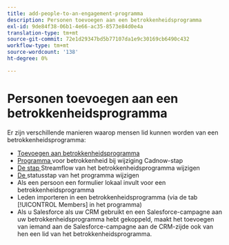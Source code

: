 ```yaml
---
title: add-people-to-an-engagement-programma
description: Personen toevoegen aan een betrokkenheidsprogramma
exl-id: 9de84f38-06b1-4e66-ac35-8573e84d0e4a
translation-type: tm+mt
source-git-commit: 72e1d29347bd5b77107da1e9c30169cb6490c432
workflow-type: tm+mt
source-wordcount: '138'
ht-degree: 0%

---
```


# Personen toevoegen aan een betrokkenheidsprogramma

Er zijn verschillende manieren waarop mensen lid kunnen worden van een betrokkenheidsprogramma:

* [Toevoegen aan betrokkenheidsprogramma](https://docs.marketo.com/display/DOCS/Add+to+Engagement+Program)
* [Programma ](https://docs.marketo.com/display/DOCS/Change+Engagement+Program+Cadence) voor betrokkenheid bij wijziging Cadnow-stap
* [De stap ](https://docs.marketo.com/display/DOCS/Change+Engagement+Program+Stream) Streamflow van het betrokkenheidsprogramma wijzigen
* [De ](https://docs.marketo.com/display/DOCS/Change+Program+Status) statusstap van het programma wijzigen
* Als een persoon een formulier lokaal invult voor een betrokkenheidsprogramma
* Leden importeren in een betrokkenheidsprogramma (via de tab [!UICONTROL Members] in het programma)
* Als u Salesforce als uw CRM gebruikt en een Salesforce-campagne aan uw betrokkenheidsprogramma hebt gekoppeld, maakt het toevoegen van iemand aan de Salesforce-campagne aan de CRM-zijde ook van hen een lid van het betrokkenheidsprogramma.
